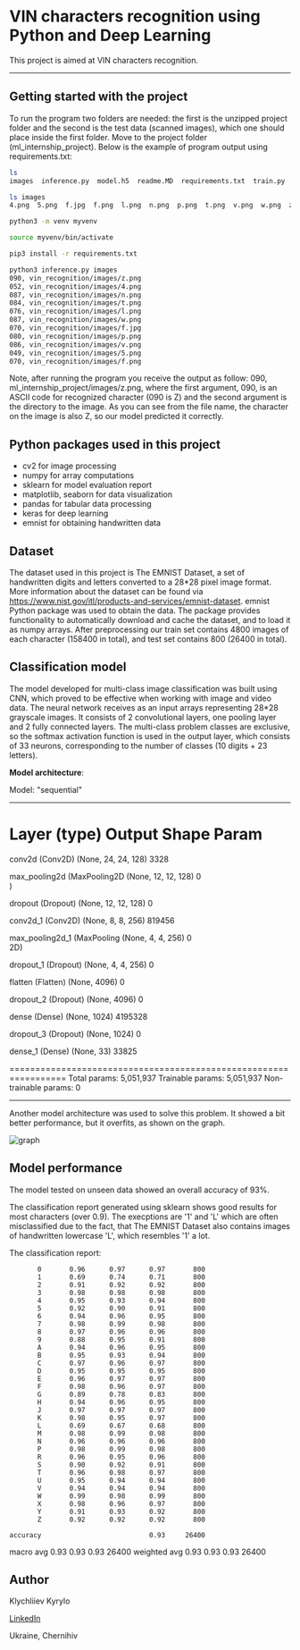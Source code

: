 # **VIN characters recognition using Python and Deep Learning**

This project is aimed at VIN characters recognition.

---

## Getting started with the project

To run the program two folders are needed: the first is the unzipped project folder and the second is the test data (scanned images), which one should place inside the first folder.
Move to the project folder (ml_internship_project). Below is the example of program output using requirements.txt:

```bash
ls 
images  inference.py  model.h5  readme.MD  requirements.txt  train.py

ls images
4.png  5.png  f.jpg  f.png  l.png  n.png  p.png  t.png  v.png  w.png  z.png

python3 -m venv myvenv

source myvenv/bin/activate

pip3 install -r requirements.txt

python3 inference.py images
090, vin_recognition/images/z.png
052, vin_recognition/images/4.png
087, vin_recognition/images/n.png
084, vin_recognition/images/t.png
076, vin_recognition/images/l.png
087, vin_recognition/images/w.png
070, vin_recognition/images/f.jpg
080, vin_recognition/images/p.png
086, vin_recognition/images/v.png
049, vin_recognition/images/5.png
070, vin_recognition/images/f.png
```

Note, after running the program you receive the output as follow:
090, ml_internship_project/images/z.png,
where the first argument, 090, is an ASCII code for recognized character (090 is Z) and the second argument is the directory to the image. As you can see from the file name, the character on the image is also Z, so our model predicted it correctly.

## Python packages used in this project

- cv2 for image processing
- numpy for array computations
- sklearn for model evaluation report
- matplotlib, seaborn for data visualization
- pandas for tabular data processing
- keras for deep learning
- emnist for obtaining handwritten data

## Dataset

The dataset used in this project is The EMNIST Dataset, a set of handwritten digits and letters converted to a 28*28 pixel image format. More information about the dataset can be found via https://www.nist.gov/itl/products-and-services/emnist-dataset. emnist Python package was used to obtain the data. The package provides functionality to automatically download and cache the dataset, and to load it as numpy arrays. After preprocessing our train set contains 4800 images of each character (158400 in total), and test set contains 800 (26400 in total).

## Classification model

The model developed for multi-class image classification was built using CNN, which proved to be effective when working with image and video data. The neural network receives as an input arrays representing 28*28 grayscale images. It consists of 2 convolutional layers, one pooling layer and 2 fully connected layers. The multi-class problem classes are exclusive, so the softmax activation function is used in the output layer, which consists of 33 neurons, corresponding to the number of classes (10 digits + 23 letters).

**Model architecture**:

Model: "sequential"

---

# Layer (type)                Output Shape              Param

conv2d (Conv2D)             (None, 24, 24, 128)       3328

max_pooling2d (MaxPooling2D  (None, 12, 12, 128)      0  
)

dropout (Dropout)           (None, 12, 12, 128)       0

conv2d_1 (Conv2D)           (None, 8, 8, 256)         819456

max_pooling2d_1 (MaxPooling  (None, 4, 4, 256)        0  
2D)

dropout_1 (Dropout)         (None, 4, 4, 256)         0

flatten (Flatten)           (None, 4096)              0

dropout_2 (Dropout)         (None, 4096)              0

dense (Dense)               (None, 1024)              4195328

dropout_3 (Dropout)         (None, 1024)              0

dense_1 (Dense)             (None, 33)                33825

=================================================================
Total params: 5,051,937
Trainable params: 5,051,937
Non-trainable params: 0

---

Another model architecture was used to solve this problem. It showed a bit better performance, but it overfits, as shown on the graph.

![graph](metadata/graph.jpg)

## Model performance

The model tested on unseen data showed an overall accuracy of 93%.

The classification report generated using sklearn shows good results for most characters (over 0.9). The execptions are '1' and 'L' which are often misclassified due to the fact, that The EMNIST Dataset also contains images of handwritten lowercase 'L', which resembles '1' a lot.

The classification report:

           0       0.96      0.97      0.97       800
           1       0.69      0.74      0.71       800
           2       0.91      0.92      0.92       800
           3       0.98      0.98      0.98       800
           4       0.95      0.93      0.94       800
           5       0.92      0.90      0.91       800
           6       0.94      0.96      0.95       800
           7       0.98      0.99      0.98       800
           8       0.97      0.96      0.96       800
           9       0.88      0.95      0.91       800
           A       0.94      0.96      0.95       800
           B       0.95      0.93      0.94       800
           C       0.97      0.96      0.97       800
           D       0.95      0.95      0.95       800
           E       0.96      0.97      0.97       800
           F       0.98      0.96      0.97       800
           G       0.89      0.78      0.83       800
           H       0.94      0.96      0.95       800
           J       0.97      0.97      0.97       800
           K       0.98      0.95      0.97       800
           L       0.69      0.67      0.68       800
           M       0.98      0.99      0.98       800
           N       0.96      0.96      0.96       800
           P       0.98      0.99      0.98       800
           R       0.96      0.95      0.96       800
           S       0.90      0.92      0.91       800
           T       0.96      0.98      0.97       800
           U       0.95      0.94      0.94       800
           V       0.94      0.94      0.94       800
           W       0.99      0.98      0.99       800
           X       0.98      0.96      0.97       800
           Y       0.91      0.93      0.92       800
           Z       0.92      0.92      0.92       800
    
    accuracy                           0.93     26400

macro avg       0.93      0.93      0.93     26400
weighted avg       0.93      0.93      0.93     26400

## Author

Klychliiev Kyrylo

[LinkedIn](https://www.linkedin.com/in/kyrylo-klychliiev/)

Ukraine, Chernihiv
